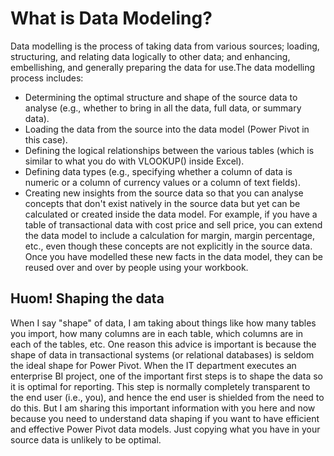 # What is Data Modeling?

Data modelling is the process of taking data from various sources; loading, structuring, and relating data logically to other data; and enhancing, embellishing, and generally preparing the data for use.The data modelling process includes:
- Determining the optimal structure and shape of the source data to analyse (e.g., whether to bring in all the data, full data, or summary data).
- Loading the data from the source into the data model (Power Pivot in this case).
- Defining the logical relationships between the various tables (which is similar to what you do with VLOOKUP() inside Excel).
- Defining data types (e.g., specifying whether a column of data is numeric or a column of currency values or a column of text fields).
- Creating new insights from the source data so that you can analyse concepts that don't exist natively in the source data but yet can be calculated or created inside the data model. For example, if you have a table of transactional data with cost price and sell price, you can extend the data model to include a calculation for margin, margin percentage, etc., even though these concepts are not explicitly in the source data. Once you have modelled these new facts in the data model, they can be reused over and over by people using your workbook.

## Huom! Shaping the data

 When I say "shape" of data, I am taking about things like how many tables you import, how many columns are in each table, which columns are in each of the tables, etc.
 One reason this advice is important is because the shape of data in transactional systems (or relational databases) is seldom the ideal shape for Power Pivot. When the IT department executes an enterprise BI project, one of the important first steps is to shape the data so it is optimal for reporting. This step is normally completely transparent to the end user (i.e., you), and hence the end user is shielded from the need to do this. But I am sharing this important information with you here and now because you need to understand data shaping if you want to have efficient and effective Power Pivot data models. Just copying what you have in your source data is unlikely to be optimal.
